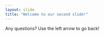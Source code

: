 ```yaml
---
layout: slide
title: "Welcome to our second slide!"
---
```

Any questions?
Use the left arrow to go back!
